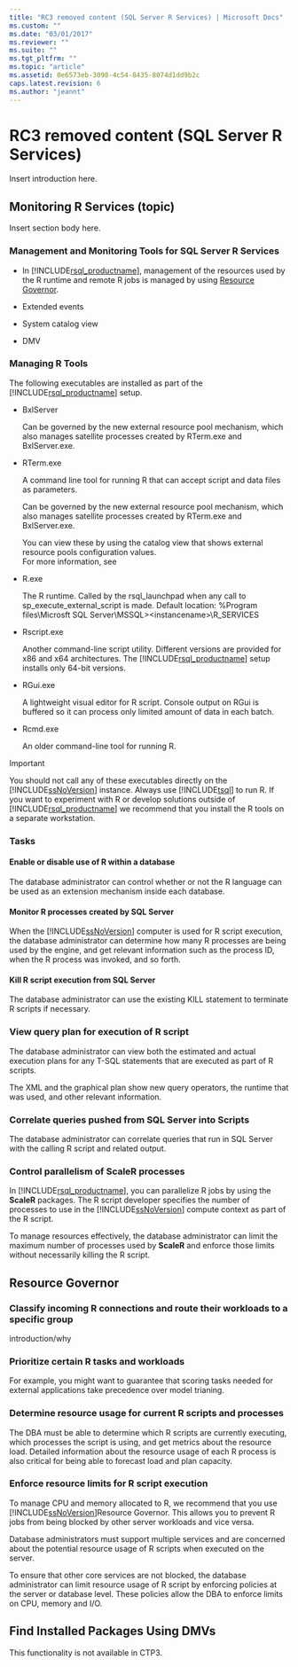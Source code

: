 ```yaml
---
title: "RC3 removed content (SQL Server R Services) | Microsoft Docs"
ms.custom: ""
ms.date: "03/01/2017"
ms.reviewer: ""
ms.suite: ""
ms.tgt_pltfrm: ""
ms.topic: "article"
ms.assetid: 0e6573eb-3098-4c54-8435-8074d1dd9b2c
caps.latest.revision: 6
ms.author: "jeannt"
---
```

# RC3 removed content (SQL Server R Services)
  Insert introduction here.  
  
## Monitoring R Services (topic)  
 Insert section body here.  
  
### Management and Monitoring Tools for SQL Server R Services  
  
-   In [!INCLUDE[rsql_productname](../a9notintoc/includes/rsql-productname-md.md)], management of the resources used by the R runtime and remote R jobs is managed by using [Resource Governor](../relational-databases/resource-governor/resource-governor.md).  
  
-   Extended events  
  
-   System catalog view  
  
-   DMV  
  
### Managing R Tools  
 The following executables are installed as part of the [!INCLUDE[rsql_productname](../a9notintoc/includes/rsql-productname-md.md)] setup.  
  
-   BxlServer  
  
     Can be governed by the new external resource pool mechanism, which also manages satellite processes created by RTerm.exe and  BxlServer.exe.  
  
-   RTerm.exe  
  
     A command line tool for running R that can accept script and data files as parameters.  
  
     Can be governed by the new external resource pool mechanism, which also manages satellite processes created by RTerm.exe and  BxlServer.exe.  
  
     You can view these by using the catalog view that shows external resource pools configuration values.  
    For more information, see  
  
-   R.exe  
  
     The R runtime. Called by the rsql_launchpad when any call to sp_execute_external_script is made. Default location: %Program files\Microsft SQL Server\MSSQL>\<instancename>\R_SERVICES  
  
-   Rscript.exe  
  
     Another command-line script utility. Different versions are provided for x86 and x64 architectures. The [!INCLUDE[rsql_productname](../a9notintoc/includes/rsql-productname-md.md)] setup installs only 64-bit versions.  
  
-   RGui.exe  
  
     A lightweight visual editor for R script. Console output on RGui is buffered so it can process only limited amount of data in each batch.  
  
-   Rcmd.exe  
  
     An older command-line tool for running R.  
  
> [!IMPORTANT]  
>  You should not call any of these executables directly on the [!INCLUDE[ssNoVersion](../a9notintoc/includes/ssnoversion-md.md)] instance. Always use [!INCLUDE[tsql](../a9notintoc/includes/tsql-md.md)] to run R. If you want to experiment with R or develop solutions outside of [!INCLUDE[rsql_productname](../a9notintoc/includes/rsql-productname-md.md)] we recommend that you install the R tools on a separate workstation.  
  
### Tasks  
  
#### Enable or disable use of R within a database  
 The database administrator can control whether or not the R language can be used as an extension mechanism inside each database.  
  
#### Monitor R processes created by SQL Server  
 When the [!INCLUDE[ssNoVersion](../a9notintoc/includes/ssnoversion-md.md)] computer is used for R script execution, the database administrator can determine how many R processes are being used by the engine, and get relevant information such as the process ID, when the R process was invoked, and so forth.  
  
#### Kill R script execution from SQL Server  
 The database administrator can use the existing KILL statement to terminate R scripts if necessary.  
  
### View query plan for execution of R script  
 The database administrator can view both the estimated and actual execution plans for any T-SQL statements that are executed as part of  R scripts.  
  
 The XML and the graphical plan show new query operators, the runtime that was used, and other relevant information.  
  
### Correlate queries pushed from SQL Server into Scripts  
 The database administrator can correlate queries that run in SQL Server with the calling R script and related output.  
  
### Control parallelism of ScaleR processes  
 In [!INCLUDE[rsql_productname](../a9notintoc/includes/rsql-productname-md.md)], you can parallelize R jobs by using the **ScaleR** packages. The R script developer specifies the number of processes to use in the [!INCLUDE[ssNoVersion](../a9notintoc/includes/ssnoversion-md.md)] compute context as part of the R script.  
  
 To manage resources effectively, the database administrator can limit the maximum number of processes used by **ScaleR** and enforce those limits without necessarily killing the R script.  
  
## Resource Governor  
  
### Classify incoming R connections and route their workloads to a specific group  
 introduction/why  
  
### Prioritize certain R tasks and workloads  
 For example, you might want to guarantee that scoring tasks needed for external applications take precedence over model trianing.  
  
### Determine resource usage for current R scripts and processes  
 The DBA must be able to determine which R scripts are currently executing, which processes the script is using, and  get metrics about the resource load. Detailed information about the resource usage of each R process is also critical for being able to forecast load and plan capacity.  
  
### Enforce resource limits for R script execution  
 To manage CPU and memory allocated to R, we recommend that you use [!INCLUDE[ssNoVersion](../a9notintoc/includes/ssnoversion-md.md)]Resource Governor. This allows you to prevent R jobs from being blocked by other server workloads and vice versa.  
  
 Database administrators must support multiple services and are concerned about the potential resource usage of R scripts when executed on the server.  
  
 To ensure that other core services are not blocked, the database administrator can limit resource usage of R script by enforcing policies at the server or database level. These policies allow the DBA to enforce limits on CPU, memory and I/O.  
  
## Find Installed Packages Using DMVs  
 This functionality is not available in CTP3.  
  
  